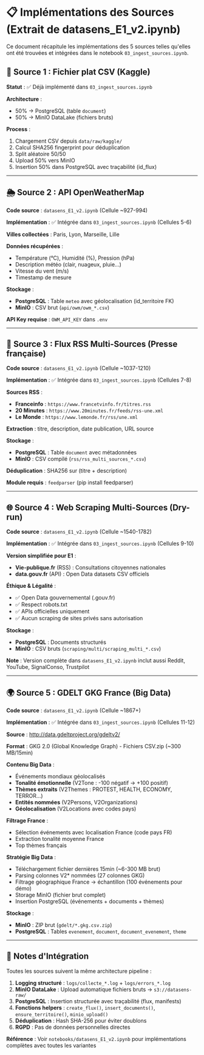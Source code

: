 # 📋 Implémentations des Sources (Extrait de datasens_E1_v2.ipynb)

Ce document récapitule les implémentations des 5 sources telles qu'elles ont été trouvées et intégrées dans le notebook `03_ingest_sources.ipynb`.

## 📄 Source 1 : Fichier plat CSV (Kaggle)

**Statut** : ✅ Déjà implémenté dans `03_ingest_sources.ipynb`

**Architecture** :
- 50% → PostgreSQL (table `document`)
- 50% → MinIO DataLake (fichiers bruts)

**Process** :
1. Chargement CSV depuis `data/raw/kaggle/`
2. Calcul SHA256 fingerprint pour déduplication
3. Split aléatoire 50/50
4. Upload 50% vers MinIO
5. Insertion 50% dans PostgreSQL avec traçabilité (id_flux)

---

## 🌦️ Source 2 : API OpenWeatherMap

**Code source** : `datasens_E1_v2.ipynb` (Cellule ~927-994)

**Implémentation** : ✅ Intégrée dans `03_ingest_sources.ipynb` (Cellules 5-6)

**Villes collectées** : Paris, Lyon, Marseille, Lille

**Données récupérées** :
- Température (°C), Humidité (%), Pression (hPa)
- Description météo (clair, nuageux, pluie...)
- Vitesse du vent (m/s)
- Timestamp de mesure

**Stockage** :
- **PostgreSQL** : Table `meteo` avec géolocalisation (id_territoire FK)
- **MinIO** : CSV brut (`api/owm/owm_*.csv`)

**API Key requise** : `OWM_API_KEY` dans `.env`

---

## 📰 Source 3 : Flux RSS Multi-Sources (Presse française)

**Code source** : `datasens_E1_v2.ipynb` (Cellule ~1037-1210)

**Implémentation** : ✅ Intégrée dans `03_ingest_sources.ipynb` (Cellules 7-8)

**Sources RSS** :
- **Franceinfo** : `https://www.francetvinfo.fr/titres.rss`
- **20 Minutes** : `https://www.20minutes.fr/feeds/rss-une.xml`
- **Le Monde** : `https://www.lemonde.fr/rss/une.xml`

**Extraction** : titre, description, date publication, URL source

**Stockage** :
- **PostgreSQL** : Table `document` avec métadonnées
- **MinIO** : CSV compilé (`rss/rss_multi_sources_*.csv`)

**Déduplication** : SHA256 sur (titre + description)

**Module requis** : `feedparser` (pip install feedparser)

---

## 🌐 Source 4 : Web Scraping Multi-Sources (Dry-run)

**Code source** : `datasens_E1_v2.ipynb` (Cellule ~1540-1782)

**Implémentation** : ✅ Intégrée dans `03_ingest_sources.ipynb` (Cellules 9-10)

**Version simplifiée pour E1** :
- **Vie-publique.fr** (RSS) : Consultations citoyennes nationales
- **data.gouv.fr** (API) : Open Data datasets CSV officiels

**Éthique & Légalité** :
- ✅ Open Data gouvernemental (.gouv.fr)
- ✅ Respect robots.txt
- ✅ APIs officielles uniquement
- ✅ Aucun scraping de sites privés sans autorisation

**Stockage** :
- **PostgreSQL** : Documents structurés
- **MinIO** : CSV bruts (`scraping/multi/scraping_multi_*.csv`)

**Note** : Version complète dans `datasens_E1_v2.ipynb` inclut aussi Reddit, YouTube, SignalConso, Trustpilot

---

## 🌍 Source 5 : GDELT GKG France (Big Data)

**Code source** : `datasens_E1_v2.ipynb` (Cellule ~1867+)

**Implémentation** : ✅ Intégrée dans `03_ingest_sources.ipynb` (Cellules 11-12)

**Source** : http://data.gdeltproject.org/gdeltv2/

**Format** : GKG 2.0 (Global Knowledge Graph) - Fichiers CSV.zip (~300 MB/15min)

**Contenu Big Data** :
- Événements mondiaux géolocalisés
- **Tonalité émotionnelle** (V2Tone : -100 négatif → +100 positif)
- **Thèmes extraits** (V2Themes : PROTEST, HEALTH, ECONOMY, TERROR...)
- **Entités nommées** (V2Persons, V2Organizations)
- **Géolocalisation** (V2Locations avec codes pays)

**Filtrage France** :
- Sélection événements avec localisation France (code pays FR)
- Extraction tonalité moyenne France
- Top thèmes français

**Stratégie Big Data** :
- Téléchargement fichier dernières 15min (~6-300 MB brut)
- Parsing colonnes V2* nommées (27 colonnes GKG)
- Filtrage géographique France → échantillon (100 événements pour démo)
- Storage MinIO (fichier brut complet)
- Insertion PostgreSQL (événements + documents + thèmes)

**Stockage** :
- **MinIO** : ZIP brut (`gdelt/*.gkg.csv.zip`)
- **PostgreSQL** : Tables `evenement`, `document`, `document_evenement`, `theme`

---

## 🔗 Notes d'Intégration

Toutes les sources suivent la même architecture pipeline :

1. **Logging structuré** : `logs/collecte_*.log` + `logs/errors_*.log`
2. **MinIO DataLake** : Upload automatique fichiers bruts → `s3://datasens-raw/`
3. **PostgreSQL** : Insertion structurée avec traçabilité (flux, manifests)
4. **Fonctions helpers** : `create_flux()`, `insert_documents()`, `ensure_territoire()`, `minio_upload()`
5. **Déduplication** : Hash SHA-256 pour éviter doublons
6. **RGPD** : Pas de données personnelles directes

**Référence** : Voir `notebooks/datasens_E1_v2.ipynb` pour implémentations complètes avec toutes les variantes
